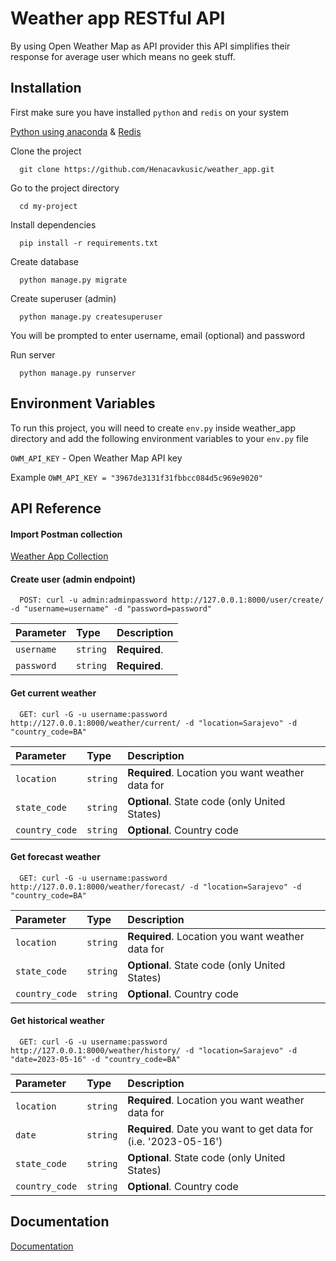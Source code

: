 # Weather app RESTful API

By using Open Weather Map as API provider this API simplifies their response for average user which means no geek stuff.

## Installation

First make sure you have installed `python` and `redis` on your system

[Python using anaconda](https://docs.anaconda.com/free/anaconda/install/index.html) & [Redis](https://redis.io/docs/getting-started/installation/)

Clone the project

```
  git clone https://github.com/Henacavkusic/weather_app.git
```

Go to the project directory

```
  cd my-project
```

Install dependencies

```
  pip install -r requirements.txt
```

Create database

```
  python manage.py migrate
```

Create superuser (admin)

```
  python manage.py createsuperuser
```
You will be prompted to enter username, email (optional) and password

Run server
```
  python manage.py runserver
```

## Environment Variables

To run this project, you will need to create `env.py` inside weather_app directory and add the following environment variables to your `env.py` file

`OWM_API_KEY` - Open Weather Map API key

Example
``` OWM_API_KEY = "3967de3131f31fbbcc084d5c969e9020" ```

## API Reference

#### Import Postman collection

[Weather App Collection](https://api.postman.com/collections/6892014-0a6e0552-e425-4c1b-8837-96c9fad4635d?access_key=PMAT-01H0BN34M3KRVXW9Z00KC1DR93)

#### Create user (admin endpoint)

```
  POST: curl -u admin:adminpassword http://127.0.0.1:8000/user/create/ -d "username=username" -d "password=password" 
```

| Parameter | Type     | Description                |
| :-------- | :------- | :------------------------- |
| `username` | `string` | **Required**. |
| `password` | `string` | **Required**. |

#### Get current weather

```
  GET: curl -G -u username:password http://127.0.0.1:8000/weather/current/ -d "location=Sarajevo" -d "country_code=BA" 
```

| Parameter | Type     | Description                |
| :-------- | :------- | :------------------------- |
| `location` | `string` | **Required**. Location you want weather data for |
| `state_code` | `string` | **Optional**. State code (only United States) |
| `country_code` | `string` | **Optional**. Country code |

#### Get forecast weather

```
  GET: curl -G -u username:password http://127.0.0.1:8000/weather/forecast/ -d "location=Sarajevo" -d "country_code=BA" 
```

| Parameter | Type     | Description                |
| :-------- | :------- | :------------------------- |
| `location` | `string` | **Required**. Location you want weather data for |
| `state_code` | `string` | **Optional**. State code (only United States) |
| `country_code` | `string` | **Optional**. Country code |

#### Get historical weather

```
  GET: curl -G -u username:password http://127.0.0.1:8000/weather/history/ -d "location=Sarajevo" -d "date=2023-05-16" -d "country_code=BA" 
```

| Parameter | Type     | Description                |
| :-------- | :------- | :------------------------- |
| `location` | `string` | **Required**. Location you want weather data for |
| `date` | `string` | **Required**. Date you want to get data for (i.e. '2023-05-16') |
| `state_code` | `string` | **Optional**. State code (only United States) |
| `country_code` | `string` | **Optional**. Country code |

## Documentation

[Documentation](https://...)

